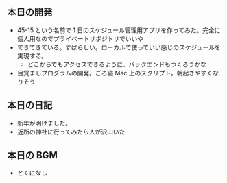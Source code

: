 ## 本日の開発

- 45-15 という名前で 1 日のスケジュール管理用アプリを作ってみた。完全に個人用なのでプライベートリポジトリでいいや
- できてきている。すばらしい。ローカルで使っていい感じのスケジュールを実現する。
  - どこからでもアクセスできるように、バックエンドもつくろうかな
- 目覚ましプログラムの開発。ごろ寝 Mac 上のスクリプト。朝起きやすくなりそう

## 本日の日記

- 新年が明けました。
- 近所の神社に行ってみたら人が沢山いた

## 本日の BGM

- とくになし
